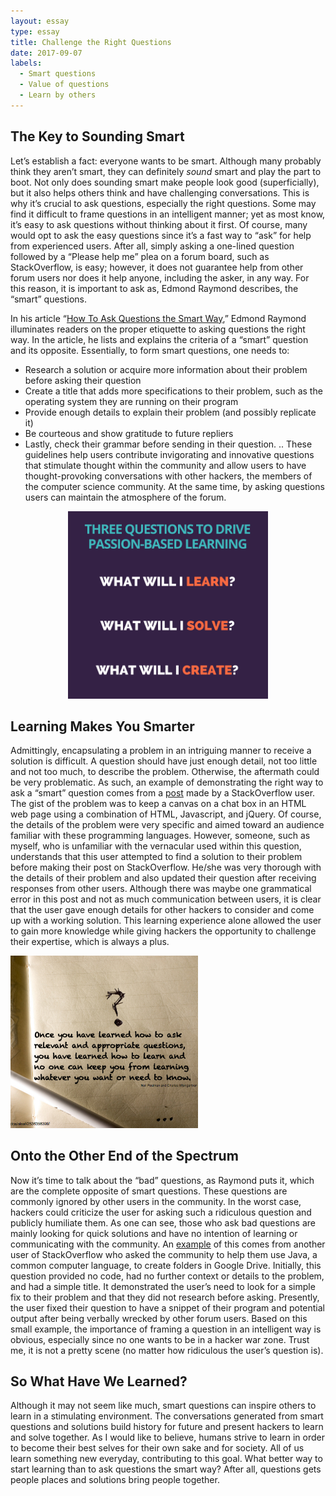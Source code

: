```yaml
---
layout: essay
type: essay
title: Challenge the Right Questions
date: 2017-09-07
labels:
  - Smart questions
  - Value of questions
  - Learn by others
---
```


## The Key to Sounding Smart

Let’s establish a fact: everyone wants to be smart. Although many probably think they aren’t 
smart, they can definitely *sound* smart and play the part to boot. Not only does sounding 
smart make people look good (superficially), but it also helps others think and have challenging 
conversations. This is why it’s crucial to ask questions, especially the right questions. 
Some may find it difficult to frame questions in an intelligent manner; yet as most know, 
it’s easy to ask questions without thinking about it first. Of course, many would opt to ask 
the easy questions since it’s a fast way to “ask” for help from experienced users. After all, 
simply asking a one-lined question followed by a “Please help me” plea on a forum board, such as 
StackOverflow, is easy; however, it does not guarantee help from other forum users nor does it
help anyone, including the asker, in any way. For this reason, it is important to ask as, 
Edmond Raymond describes, the “smart” questions.  

In his article “[How To Ask Questions the Smart Way](http://www.catb.org/esr/faqs/smart-questions.html),” 
Edmond Raymond illuminates readers on the proper etiquette to asking questions the right way. 
In the article, he lists and explains the criteria of a “smart” question and its opposite.
Essentially, to form smart questions, one needs to: 
* Research a solution or acquire more information about their problem before asking their question
* Create a title that adds more specifications to their problem, such as the operating system they are running on their program
* Provide enough details to explain their problem (and possibly replicate it)
* Be courteous and show gratitude to future repliers
* Lastly, check their grammar before sending in their question. 
.. These guidelines help users contribute invigorating and innovative questions that stimulate 
thought within the community and allow users to have thought-provoking conversations with other 
hackers, the members of the computer science community. At the same time, by asking questions 
users can maintain the atmosphere of the forum. 

<p align="center">
  <img class="ui medium rounded image" height="300" src="../images/learning.png">
</p>

## Learning Makes You Smarter

Admittingly, encapsulating a problem in an intriguing manner to receive a solution is difficult. 
A question should have just enough detail, not too little and not too much, to describe the 
problem. Otherwise, the aftermath could be very problematic. As such, an example of demonstrating
the right way to ask a “smart” question comes from a [post](https://stackoverflow.com/questions/45936800/emscripten-canvas-jquery-toggle-focus) 
made by a StackOverflow user. The gist of the problem was to keep a canvas on a chat box in an HTML 
web page using a combination of HTML, Javascript, and jQuery. Of course, the details of the problem 
were very specific and aimed toward an audience familiar with these programming languages. However, 
someone, such as myself, who is unfamiliar with the vernacular used within this question, understands 
that this user attempted to find a solution to their problem before making their post on 
StackOverflow. He/she was very thorough with the details of their problem and also updated their
question after receiving responses from other users. Although there was maybe one grammatical 
error in this post and not as much communication between users, it is clear that the user gave 
enough details for other hackers to consider and come up with a working solution. This learning 
experience alone allowed the user to gain more knowledge while giving hackers the opportunity to 
challenge their expertise, which is always a plus.  

<img class="ui left floated circular image" width="300" src="../images/learning2.png">

## Onto the Other End of the Spectrum

Now it’s time to talk about the “bad” questions, as Raymond puts it, which are the complete 
opposite of smart questions. These questions are commonly ignored by other users in the community.
In the worst case, hackers could criticize the user for asking such a ridiculous question and 
publicly humiliate them. As one can see, those who ask bad questions are mainly looking for 
quick solutions and have no intention of learning or communicating with the community. 
An [example](https://stackoverflow.com/questions/46048395/how-we-can-create-the-folder-in-google-drive-by-using-java) 
of this comes from another user of StackOverflow who asked the community to help them use Java, 
a common computer language, to create folders in Google Drive. Initially, this question 
provided no code, had no further context or details to the problem, and had a simple title. 
It demonstrated the user’s need to look for a simple fix to their problem and that they did 
not research before asking. Presently, the user fixed their question to have a snippet of
their program and potential output after being verbally wrecked by other forum users. Based on 
this small example, the importance of framing a question in an intelligent way is obvious, 
especially since no one wants to be in a hacker war zone. Trust me, it is not a pretty scene 
(no matter how ridiculous the user’s question is).  

## So What Have We Learned?

Although it may not seem like much, smart questions can inspire others to learn in a stimulating 
environment. The conversations generated from smart questions and solutions build history for 
future and present hackers to learn and solve together. As I would like to believe, humans strive
to learn in order to become their best selves for their own sake and for society. All of us 
learn something new everyday, contributing to this goal. What better way to start learning 
than to ask questions the smart way? After all, questions gets people places and solutions bring 
people together. 

